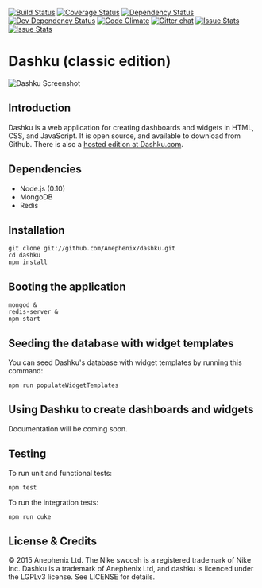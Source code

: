 [![Build Status](https://travis-ci.org/anephenix/dashku.svg)](https://travis-ci.org/anephenix/dashku)
[![Coverage Status](https://coveralls.io/repos/anephenix/dashku/badge.svg?branch=master)](https://coveralls.io/r/anephenix/dashku?branch=master)
[![Dependency Status](https://david-dm.org/anephenix/dashku.svg)](https://david-dm.org/anephenix/dashku)
[![Dev Dependency Status](https://david-dm.org/anephenix/dashku/dev-status.svg)](https://david-dm.org/anephenix/dashku#info=devDependencies)
[![Code Climate](https://codeclimate.com/github/Anephenix/dashku.svg)](https://codeclimate.com/github/Anephenix/dashku)
[![Gitter chat](https://badges.gitter.im/Anephenix/dashku.svg)](https://gitter.im/Anephenix/dashku)
[![Issue Stats](http://issuestats.com/github/Anephenix/dashku/badge/pr)](http://issuestats.com/github/Anephenix/dashku)
[![Issue Stats](http://issuestats.com/github/Anephenix/dashku/badge/issue)](http://issuestats.com/github/Anephenix/dashku)

Dashku (classic edition)
===

![Dashku Screenshot](https://raw.github.com/Anephenix/dashku/master/dashku-screenshot.png)

Introduction
---

Dashku is a web application for creating dashboards and widgets in HTML, CSS, and JavaScript. It is open source, and available to download from Github. There is also a [hosted edition at Dashku.com](https://dashku.com).

Dependencies
---

- Node.js (0.10)
- MongoDB
- Redis

Installation
---

    git clone git://github.com/Anephenix/dashku.git
    cd dashku
    npm install

Booting the application
---

    mongod &
    redis-server &
    npm start

Seeding the database with widget templates
---

You can seed Dashku's database with widget templates by running this command:

    npm run populateWidgetTemplates

Using Dashku to create dashboards and widgets
---

Documentation will be coming soon.

Testing
---

To run unit and functional tests:

    npm test

To run the integration tests:

    npm run cuke

License & Credits
---

&copy; 2015 Anephenix Ltd. The Nike swoosh is a registered trademark of Nike Inc. Dashku is a trademark of Anephenix Ltd, and dashku is licenced under the LGPLv3 license. See LICENSE for details.
